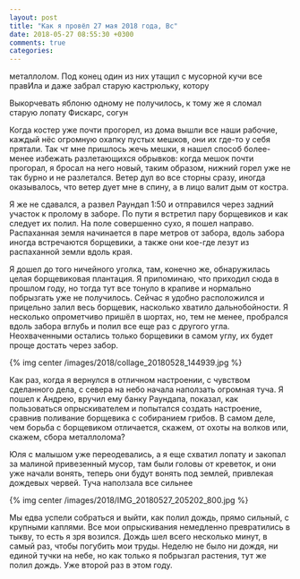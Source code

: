 ```yaml
---
layout: post
title: "Как я провёл 27 мая 2018 года, Вс"
date: 2018-05-27 08:55:30 +0300
comments: true
categories: 
---
```


металлолом. Под конец один из них утащил с мусорной кучи все правИла и даже забрал старую кастрюльку, котору

Выкорчевать яблоню одному не получилось, к тому же я сломал старую лопату Фискарс, согун

Когда костер уже почти прогорел, из дома вышли все наши рабочие, каждый нёс огромную охапку пустых мешков, они их где-то у себя прятали. Так чт мне пришлось жечь мешки, я нашел способ более-менее избежать разлетающихся обрывков: когда мешок почти прогорал, я бросал на него новый, таким образом, нижний горел уже не так бурно и не разлетался. Ветер дул во все сторны сразу, иногда оказывалось, что ветер дует мне в спину, а в лицо валит дым от костра.


Я же не сдавался, а развел Раундап 1:50 и отправился через задний участок к пролому в заборе. По пути я встретил пару борщевиков и как следует их полил. На поле совершенно сухо, я пошел направо. Распаханная земля начинается в паре метров от забора, вдоль забора иногда встречаются борщевики, а также они кое-где лезут из распаханной земли вдоль края.

Я дошел до того ничейного уголка, там, конечно же, обнаружилась целая борщевиковая плантация. Я припоминаю, что приходил сюда в прошлом году, но тогда тут все тонуло в крапиве и нормально побрызгать уже не получилось. Сейчас я удобно расположился и прицельно залил весь борщевик, насколько хватило дальнобойности. Я несколько опрометчиво пришёл в шортах, но, тем не менее, пробрался вдоль забора вглубь и полил все еще раз с другого угла. Неохваченными остались только борщевики в самом углу, их будет проще достать через забор.

{% img center /images/2018/collage_20180528_144939.jpg %}

Как раз, когда я вернулся в отличном настроении, с чувством сделанного дела, с севера на небо начала наползать огромная туча. Я пошел к Андрею, вручил ему банку Раундапа, показал, как пользоваться опрыскивателем и попытался создать настроение, сравнив поливание борщевика с собиранием грибов. В самом деле, чем борьба с борщевиком отличается, скажем, от охоты на волков или, скажем, сбора металлолома? 

Юля с малышом уже переодевались, а я еще схватил лопату и закопал за малиной привезенный мусор, там были головы от креветок, и они уже начали вонять, теперь они будут вонять под землей, привлекая дождевых червей. Туча наползала все сильнее

{% img center /images/2018/IMG_20180527_205202_800.jpg %}

Мы едва успели собраться и выйти, как полил дождь, прямо сильный, с крупными каплями. Все мои опрыскивания немедленно превратились в тыкву, то есть я зря возился. Дождь шел всего несколько минут, в самый раз, чтобы погубить мои труды. Неделю не было ни дождя, ни единой тучки на небе, но как только я побрызгал растения, тут же полил дождь. Уже второй раз в этом году.

